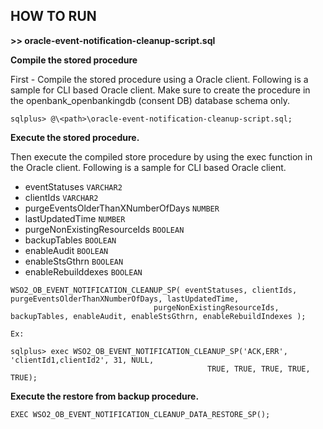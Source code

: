 ## **HOW TO RUN**

**>> oracle-event-notification-cleanup-script.sql**


**Compile the stored procedure**

First - Compile the stored procedure using a Oracle client. Following is a sample for CLI based Oracle client.
Make sure to create the procedure in the openbank_openbankingdb (consent DB) database schema only.

```
sqlplus> @\<path>\oracle-event-notification-cleanup-script.sql;
```

**Execute the stored procedure.**

Then execute the compiled store procedure by using the exec function in the Oracle client. Following is a sample for CLI based Oracle client.

- eventStatuses  `VARCHAR2`
- clientIds  `VARCHAR2`
- purgeEventsOlderThanXNumberOfDays  `NUMBER`
- lastUpdatedTime  `NUMBER`
- purgeNonExistingResourceIds `BOOLEAN`
- backupTables  `BOOLEAN`
- enableAudit  `BOOLEAN`
- enableStsGthrn  `BOOLEAN`
- enableRebuilddexes  `BOOLEAN`

```
WSO2_OB_EVENT_NOTIFICATION_CLEANUP_SP( eventStatuses, clientIds, purgeEventsOlderThanXNumberOfDays, lastUpdatedTime,
                                purgeNonExistingResourceIds, backupTables, enableAudit, enableStsGthrn, enableRebuildIndexes );
```

```
Ex: 

sqlplus> exec WSO2_OB_EVENT_NOTIFICATION_CLEANUP_SP('ACK,ERR', 'clientId1,clientId2', 31, NULL, 
                                            TRUE, TRUE, TRUE, TRUE, TRUE);                
```

**Execute the restore from backup procedure.**

```
EXEC WSO2_OB_EVENT_NOTIFICATION_CLEANUP_DATA_RESTORE_SP();
```
